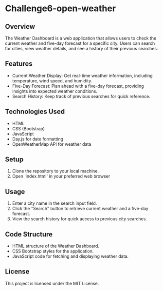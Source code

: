 # Challenge6-open-weather

## Overview

The Weather Dashboard is a web application that allows users to check the current weather and five-day forecast for a specific city. Users can search for cities, view weather details, and see a history of their previous searches.


## Features

* Current Weather Display: Get real-time weather information, including temperature, wind speed, and humidity.
* Five-Day Forecast: Plan ahead with a five-day forecast, providing insights into expected weather conditions.
* Search History: Keep track of previous searches for quick reference.


## Technologies Used

* HTML
* CSS (Bootstrap)
* JavaScript
* Day.js for date formatting
* OpenWeatherMap API for weather data


## Setup

1. Clone the repository to your local machine.
2. Open 'index.html' in your preferred web browser


## Usage

1. Enter a city name in the search input field.
2. Click the "Search" button to retrieve current weather and a five-day forecast.
3. View the search history for quick access to previous city searches.


## Code Structure

* HTML structure of the Weather Dashboard.
* CSS Bootstrap styles for the application.
* JavaScript code for fetching and displaying weather data.


## License

This project is licensed under the MIT License. 
